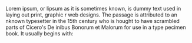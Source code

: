 Lorem ipsum, or lipsum as it is sometimes known,
is dummy text used in laying out print, graphic 
r web designs. The passage is attributed to an 
nknown typesetter in the 15th century who is 
hought to have scrambled parts of Cicero's De 
inibus Bonorum et Malorum for use in a type 
pecimen book. It usually begins with:
    
